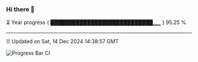 ### Hi there 👋

⏳ Year progress { ████████████████████████████▁▁ } 95.25 %

---

⏰ Updated on Sat, 14 Dec 2024 14:38:57 GMT

![Progress Bar CI](https://github.com/IshwaranRudhara/GIT-ACTION/workflows/Progress%20Bar%20CI/badge.svg)
